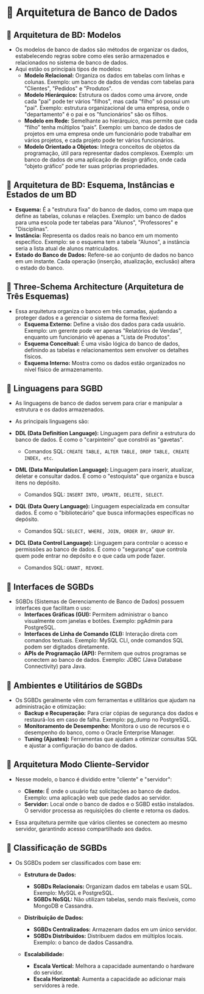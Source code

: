 # 💾 Arquitetura de Banco de Dados

## 📁 Arquitetura de BD: Modelos

- Os modelos de banco de dados são métodos de organizar os dados, estabelecendo regras sobre como eles serão armazenados e relacionados no sistema de banco de dados. 
- Aqui estão os principais tipos de modelos:
	- **Modelo Relacional:** Organiza os dados em tabelas com linhas e colunas. Exemplo: um banco de dados de vendas com tabelas para "Clientes", "Pedidos" e "Produtos".
	- **Modelo Hierárquico:** Estrutura os dados como uma árvore, onde cada "pai" pode ter vários "filhos", mas cada "filho" só possui um "pai". Exemplo: estrutura organizacional de uma empresa, onde o "departamento" é o pai e os "funcionários" são os filhos.
	- **Modelo em Rede:** Semelhante ao hierárquico, mas permite que cada “filho” tenha múltiplos “pais”. Exemplo: um banco de dados de projetos em uma empresa onde um funcionário pode trabalhar em vários projetos, e cada projeto pode ter vários funcionários.
	- **Modelo Orientado a Objetos:** Integra conceitos de objetos da programação, útil para representar dados complexos. Exemplo: um banco de dados de uma aplicação de design gráfico, onde cada “objeto gráfico” pode ter suas próprias propriedades.


## 📁 Arquitetura de BD: Esquema, Instâncias e Estados de um BD

- **Esquema:** É a "estrutura fixa" do banco de dados, como um mapa que define as tabelas, colunas e relações. Exemplo: um banco de dados para uma escola pode ter tabelas para "Alunos", "Professores" e "Disciplinas".
- **Instância:** Representa os dados reais no banco em um momento específico. Exemplo: se o esquema tem a tabela "Alunos", a instância seria a lista atual de alunos matriculados.
- **Estado do Banco de Dados:** Refere-se ao conjunto de dados no banco em um instante. Cada operação (inserção, atualização, exclusão) altera o estado do banco.


## 📁 Three-Schema Architecture (Arquitetura de Três Esquemas)

- Essa arquitetura organiza o banco em três camadas, ajudando a proteger dados e a gerenciar o sistema de forma flexível:
	- **Esquema Externo:** Define a visão dos dados para cada usuário. Exemplo: um gerente pode ver apenas "Relatórios de Vendas", enquanto um funcionário vê apenas a "Lista de Produtos".
	- **Esquema Conceitual:** É uma visão lógica do banco de dados, definindo as tabelas e relacionamentos sem envolver os detalhes físicos.
	- **Esquema Interno:** Mostra como os dados estão organizados no nível físico de armazenamento.


## 📁 Linguagens para SGBD

- As linguagens de banco de dados servem para criar e manipular a estrutura e os dados armazenados. 
- As principais linguagens são:

- **DDL (Data Definition Language):** Linguagem para definir a estrutura do banco de dados. É como o "carpinteiro" que constrói as "gavetas".
	- Comandos SQL: ``CREATE TABLE, ALTER TABLE, DROP TABLE, CREATE INDEX, etc``.

- **DML (Data Manipulation Language):** Linguagem para inserir, atualizar, deletar e consultar dados. É como o "estoquista" que organiza e busca itens no depósito.
	- Comandos SQL: ``INSERT INTO, UPDATE, DELETE, SELECT``.

- **DQL (Data Query Language):** Linguagem especializada em consultar dados. É como o "bibliotecário" que busca informações específicas no depósito.
	- Comandos SQL: ``SELECT, WHERE, JOIN, ORDER BY, GROUP BY``.

- **DCL (Data Control Language):** Linguagem para controlar o acesso e permissões ao banco de dados. É como o "segurança" que controla quem pode entrar no depósito e o que cada um pode fazer.
	- Comandos SQL: ``GRANT, REVOKE``.


## 📁 Interfaces de SGBDs

- SGBDs (Sistemas de Gerenciamento de Banco de Dados) possuem interfaces que facilitam o uso:
	- **Interfaces Gráficas (GUI):** Permitem administrar o banco visualmente com janelas e botões. Exemplo: pgAdmin para PostgreSQL.
	- **Interfaces de Linha de Comando (CLI):** Interação direta com comandos textuais. Exemplo: MySQL CLI, onde comandos SQL podem ser digitados diretamente.
	- **APIs de Programação (API):** Permitem que outros programas se conectem ao banco de dados. Exemplo: JDBC (Java Database Connectivity) para Java.


## 📁 Ambientes e Utilitários de SGBDs

- Os SGBDs geralmente vêm com ferramentas e utilitários que ajudam na administração e otimização:
	- **Backup e Recuperação:** Para criar cópias de segurança dos dados e restaurá-los em caso de falha. Exemplo: pg_dump no PostgreSQL.
	- **Monitoramento de Desempenho:** Monitora o uso de recursos e o desempenho do banco, como o Oracle Enterprise Manager.
	- **Tuning (Ajustes):** Ferramentas que ajudam a otimizar consultas SQL e ajustar a configuração do banco de dados.


## 📁 Arquitetura Modo Cliente-Servidor

- Nesse modelo, o banco é dividido entre "cliente" e "servidor":
	- **Cliente:** É onde o usuário faz solicitações ao banco de dados. Exemplo: uma aplicação web que pede dados ao servidor.
	- **Servidor:** Local onde o banco de dados e o SGBD estão instalados. O servidor processa as requisições do cliente e retorna os dados.

- Essa arquitetura permite que vários clientes se conectem ao mesmo servidor, garantindo acesso compartilhado aos dados.


## 📁 Classificação de SGBDs

- Os SGBDs podem ser classificados com base em:

	- **Estrutura de Dados:**
		- **SGBDs Relacionais:** Organizam dados em tabelas e usam SQL. Exemplo: MySQL e PostgreSQL.
		- **SGBDs NoSQL:** Não utilizam tabelas, sendo mais flexíveis, como MongoDB e Cassandra.

	- **Distribuição de Dados:**
		- **SGBDs Centralizados:** Armazenam dados em um único servidor.
		- **SGBDs Distribuídos:** Distribuem dados em múltiplos locais. Exemplo: o banco de dados Cassandra.

	- **Escalabilidade:**
		- **Escala Vertical:** Melhora a capacidade aumentando o hardware do servidor.
		- **Escala Horizontal:** Aumenta a capacidade ao adicionar mais servidores à rede.
